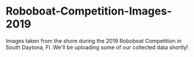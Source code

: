 # Roboboat-Competition-Images-2019
Images taken from the shore during the 2019 Roboboat Competition in South Daytona, Fl. We'll be uploading some of our collected data shortly!
